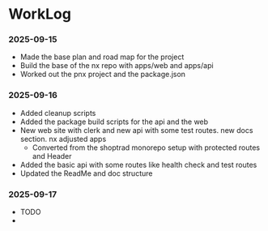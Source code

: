 # WorkLog

### 2025-09-15
- Made the base plan and road map for the project
- Build the base of the nx repo with apps/web and apps/api
- Worked out the pnx project and the package.json

### 2025-09-16
- Added cleanup scripts
- Added the package build scripts for the api and the web
- New web site with clerk and new api with some test routes. new docs section. nx adjusted apps
  - Converted from the shoptrad monorepo setup with protected routes and Header
- Added the basic api with some routes like health check and test routes
- Updated the ReadMe and doc structure

### 2025-09-17
- TODO
- 
